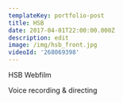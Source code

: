 ```yaml
---
templateKey: portfolio-post
title: HSB
date: 2017-04-01T22:00:00.000Z
description: edit
image: /img/hsb_front.jpg
videoId: '268069398'
---
```

HSB Webfilm

Voice recording & directing
